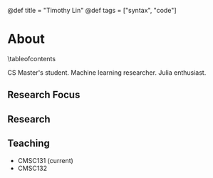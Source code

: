 @def title = "Timothy Lin"
@def tags = ["syntax", "code"]

# About

\tableofcontents

CS Master's student. Machine learning researcher. Julia enthusiast.

## Research Focus

## Research

## Teaching
* CMSC131 (current)
* CMSC132
